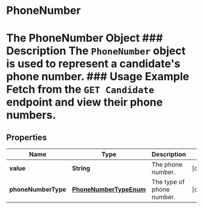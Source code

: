 

# PhoneNumber

# The PhoneNumber Object ### Description The `PhoneNumber` object is used to represent a candidate's phone number.  ### Usage Example Fetch from the `GET Candidate` endpoint and view their phone numbers.
## Properties

Name | Type | Description | Notes
------------ | ------------- | ------------- | -------------
**value** | **String** | The phone number. |  [optional]
**phoneNumberType** | [**PhoneNumberTypeEnum**](PhoneNumberTypeEnum.md) | The type of phone number. |  [optional]



